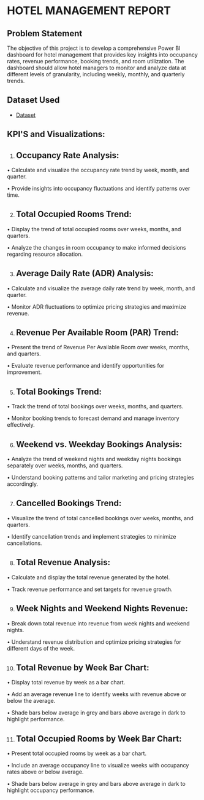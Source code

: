 # HOTEL MANAGEMENT REPORT
## Problem Statement
The objective of this project is to develop a comprehensive Power BI dashboard for hotel management that provides key insights into occupancy rates, revenue performance, booking trends, and room utilization. The dashboard should allow hotel managers to monitor and analyze data at different levels of granularity, including weekly, monthly, and quarterly trends.
## Dataset Used
- <a href="https://github.com/Surya-Akhil/PowerBi-Project-2/blob/main/hotel%20data.csv">Dataset</a>

## KPI'S and Visualizations:
1. ## Occupancy Rate Analysis:
   
•	Calculate and visualize the occupancy rate trend by week, month, and quarter.

•	Provide insights into occupancy fluctuations and identify patterns over time.

2. ## Total Occupied Rooms Trend:
   
•	Display the trend of total occupied rooms over weeks, months, and quarters.

•	Analyze the changes in room occupancy to make informed decisions regarding resource allocation.

3. ## Average Daily Rate (ADR) Analysis:
   
•	Calculate and visualize the average daily rate trend by week, month, and quarter.

•	Monitor ADR fluctuations to optimize pricing strategies and maximize revenue.

4. ## Revenue Per Available Room (PAR) Trend:
   
•	Present the trend of Revenue Per Available Room over weeks, months, and quarters.

•	Evaluate revenue performance and identify opportunities for improvement.

5. ## Total Bookings Trend:
   
•	Track the trend of total bookings over weeks, months, and quarters.

•	Monitor booking trends to forecast demand and manage inventory effectively.

6. ## Weekend vs. Weekday Bookings Analysis:
   
•	Analyze the trend of weekend nights and weekday nights bookings separately over weeks, months, and quarters.

•	Understand booking patterns and tailor marketing and pricing strategies accordingly.

7. ## Cancelled Bookings Trend:
   
•	Visualize the trend of total cancelled bookings over weeks, months, and quarters.

•	Identify cancellation trends and implement strategies to minimize cancellations.

8. ## Total Revenue Analysis:
   
•	Calculate and display the total revenue generated by the hotel.

•	Track revenue performance and set targets for revenue growth.

9. ## Week Nights and Weekend Nights Revenue:
    
•	Break down total revenue into revenue from week nights and weekend nights.

•	Understand revenue distribution and optimize pricing strategies for different days of the week.

10. ## Total Revenue by Week Bar Chart:
    
•	Display total revenue by week as a bar chart.

•	Add an average revenue line to identify weeks with revenue above or below the average.

•	Shade bars below average in grey and bars above average in dark to highlight performance.

11.	## Total Occupied Rooms by Week Bar Chart:
    
•	Present total occupied rooms by week as a bar chart.

•	Include an average occupancy line to visualize weeks with occupancy rates above or below average.

•	Shade bars below average in grey and bars above average in dark to highlight occupancy performance.
